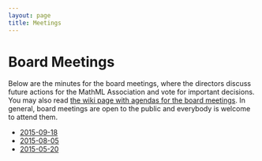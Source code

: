 ```yaml
---
layout: page
title: Meetings
---
```


# Board Meetings

Below are the minutes for the board meetings, where the directors discuss
future actions for the MathML Association and vote for important decisions.
You may also read [the wiki page with agendas for the board meetings](https://github.com/MathML/website/wiki#agendas-of-board-meetings). In general,
board meetings are open to the public and everybody is welcome to attend them.

* [2015-09-18](board-2015-09-18.html)
* [2015-08-05](board-2015-08-05.html)
* [2015-05-20](board-2015-05-20.html)
